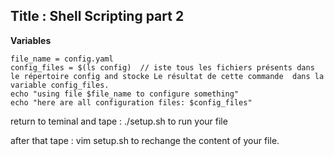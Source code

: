 ## Title : Shell Scripting part 2

**Variables**
```
file_name = config.yaml
config_files = $(ls config)  // iste tous les fichiers présents dans le répertoire config and stocke Le résultat de cette commande  dans la variable config_files.
echo "using file $file_name to configure something"
echo "here are all configuration files: $config_files"
``` 

return to teminal and tape : ./setup.sh to run your file 

after that tape : vim setup.sh to rechange the content of your file.


